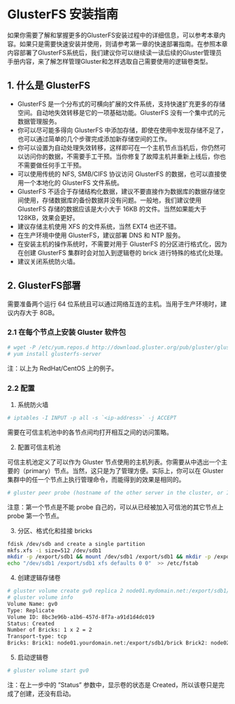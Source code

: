 # GlusterFS 安装指南

如果你需要了解和掌握更多的GlusterFS安装过程中的详细信息，可以参考本章内容。如果只是需要快速安装并使用，则请参考第一章的快速部署指南。在参照本章内容部署了GlusterFS系统后，我们建议你可以继续读一读后续的Gluster管理员手册内容，来了解怎样管理Gluster和怎样选取自己需要使用的逻辑卷类型。

## 1. 什么是 GlusterFS

- GlusterFS 是一个分布式的可横向扩展的文件系统，支持快速扩充更多的存储空间。自动地失效转移是它的一项基础功能。GlusterFS 没有一个集中式的元数据管理服务。
- 你可以尽可能多得向 GlusterFS 中添加存储，即使在使用中发现存储不足了，也可以通过简单的几个步骤完成添加新存储空间的工作。
- 你可以设置为自动处理失效转移，这样即可在一个主机节点当机后，你仍然可以访问你的数据，不需要手工干预。当你修复了故障主机并重新上线后，你也不需要做任何手工干预。
- 可以使用传统的 NFS, SMB/CIFS 协议访问 GlusterFS 的数据，也可以直接使用一个本地化的 GlusterFS 文件系统。
- GlusterFS 不适合于存储结构化数据，建议不要直接作为数据库的数据存储空间使用，存储数据库的备份数据并没有问题。一般地，我们建议使用 GlusterFS 存储的数据应该是大小大于 16KB 的文件。当然如果能大于 128KB，效果会更好。
- 建议存储主机使用 XFS 的文件系统，当然 EXT4 也还不错。
- 在生产环境中使用 GlusterFS，建议部署 DNS 和 NTP 服务。
- 在安装主机的操作系统时，不需要对用于 GlusterFS 的分区进行格式化，因为在创建 GlusterFS 集群时会对加入到逻辑卷的 brick 进行特殊的格式化处理。
- 建议关闭系统防火墙。

## 2. GlusterFS部署

需要准备两个运行 64 位系统且可以通过网络互连的主机。当用于生产环境时，建议内存大于 8GB。

### 2.1 在每个节点上安装 Gluster 软件包

```sh
# wget -P /etc/yum.repos.d http://download.gluster.org/pub/gluster/glusterfs/LATEST/RHEL/glusterfs-epel.repo  
# yum install glusterfs-server  
```
注：以上为 RedHat/CentOS 上的例子。

### 2.2 配置

1. 系统防火墙
```sh
# iptables -I INPUT -p all -s `<ip-address>` -j ACCEPT  
```
需要在可信主机池中的各节点间均打开相互之间的访问策略。

2. 配置可信主机池

可信主机池定义了可以作为 Gluster 节点使用的主机列表。你需要从中选出一个主要的（primary）节点。当然，这只是为了管理方便。实际上，你可以在 Gluster 集群中的任一个节点上执行管理命令，而能得到的效果是相同的。

```sh
# gluster peer probe (hostname of the other server in the cluster, or IP address if you don’t have DNS or /etc/hosts entries)  
```
注意：第一个节点是不能 probe 自己的，可以从已经被加入可信池的其它节点上 probe 第一个节点。

3. 分区、格式化和挂接 bricks

```sh
fdisk /dev/sdb and create a single partition  
mkfs.xfs -i size=512 /dev/sdb1  
mkdir -p /export/sdb1 && mount /dev/sdb1 /export/sdb1 && mkdir -p /export/sdb1/brick  
echo "/dev/sdb1 /export/sdb1 xfs defaults 0 0"  >> /etc/fstab  
```
4. 创建逻辑存储卷

```sh
# gluster volume create gv0 replica 2 node01.mydomain.net:/export/sdb1/brick node02.mydomain.net:/export/sdb1/brick  
# gluster volume info  
Volume Name: gv0   
Type: Replicate   
Volume ID: 8bc3e96b-a1b6-457d-8f7a-a91d1d4dc019   
Status: Created   
Number of Bricks: 1 x 2 = 2   
Transport-type: tcp   
Bricks: Brick1: node01.yourdomain.net:/export/sdb1/brick Brick2: node02.yourdomain.net:/export/sdb1/brick  
```
5. 启动逻辑卷

```sh
# gluster volume start gv0  
```
注：在上一步中的 ”Status” 参数中，显示卷的状态是 Created，所以该卷只是完成了创建，还没有启动。